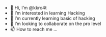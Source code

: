 - 👋 Hi, I’m @kkrc4t
- 👀 I’m interested in learning Hacking
- 🌱 I’m currently learning basic of hacking
- 💞️ I’m looking to collaborate on the pro level
- 📫 How to reach me ...

<!---
kkrc4t/kkrc4t is a ✨ special ✨ repository because its `README.md` (this file) appears on your GitHub profile.
You can click the Preview link to take a look at your changes.
--->
